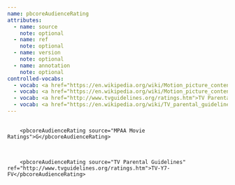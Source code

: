 ```yaml
---
name: pbcoreAudienceRating
attributes:
  - name: source
    note: optional
  - name: ref
    note: optional
  - name: version
    note: optional
  - name: annotation
    note: optional
controlled-vocabs:
  - vocab: <a href="https://en.wikipedia.org/wiki/Motion_picture_content_rating_system#United_States">Motion Picture Association of America Classification & Rating Administration</a>
  - vocab: <a href="https://en.wikipedia.org/wiki/Motion_picture_content_rating_system#United_States">MPAA on Wikipedia</a> (recommended)
  - vocab: <a href="http://www.tvguidelines.org/ratings.htm">TV Parental Guidlines</a>
  - vocab: <a href="https://en.wikipedia.org/wiki/TV_parental_guidelines_(US)">TV Parental Guidelines on Wikipedia</a> (recommended)
---
```


<pre>
  <code>
    &lt;pbcoreAudienceRating source=&quot;MPAA Movie Ratings&quot;&gt;G&lt;/pbcoreAudienceRating&gt;
  </code>
</pre>

<pre>
  <code>
    &lt;pbcoreAudienceRating source=&quot;TV Parental Guidelines&quot; ref=&quot;http://www.tvguidelines.org/ratings.htm&quot;&gt;TV-Y7-FV&lt;/pbcoreAudienceRating&gt;
  </code>
</pre>
